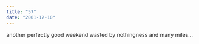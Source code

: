 ```yaml
---
title: "57"
date: "2001-12-10"
---
```


another perfectly good weekend wasted by nothingness and many miles...
